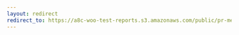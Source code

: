 ```yaml
---
layout: redirect
redirect_to: https://a8c-woo-test-reports.s3.amazonaws.com/public/pr-merge/39109/e2e/index.html
---
```

